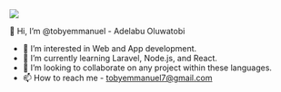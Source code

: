 <img src="https://user-images.githubusercontent.com/27171371/155369447-b863cae9-8e6e-4efb-992b-b5f4f9a28a90.png" />
 
 👋 Hi, I’m @tobyemmanuel - Adelabu Oluwatobi 
- 👀 I’m interested in Web and App development. 
- 🌱 I’m currently learning Laravel, Node.js, and React. 
- 💞️ I’m looking to collaborate on any project within these languages. 
- 📫 How to reach me - tobyemmanuel7@gmail.com
